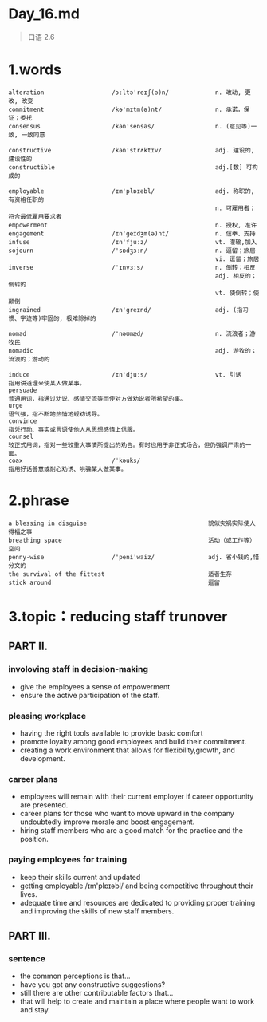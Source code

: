 # Day_16.md
> 口语 2.6
# 1.words
    alteration                   /ɔːltə'reɪʃ(ə)n/             n. 改动, 更改, 改变
    commitment                   /kə'mɪtm(ə)nt/               n. 承诺，保证；委托
    consensus                    /kən'sensəs/                 n. (意见等)一致, 一致同意

    constructive                 /kən'strʌktɪv/               adj. 建设的,建设性的
    constructible                                             adj.[数] 可构成的

    employable                   /ɪm'plɒɪəbl/                 adj. 称职的,有资格任职的
                                                              n. 可雇用者；符合最低雇用要求者
    empowerment                                               n. 授权, 准许
    engagement                   /ɪn'geɪdʒm(ə)nt/             n. 信奉、支持
    infuse                       /ɪn'fjuːz/                   vt. 灌输,加入
    sojourn                      /'sɒdʒɜːn/                   n. 逗留；旅居
                                                              vi. 逗留；旅居
    inverse                      /'ɪnvɜːs/                    n. 倒转；相反
                                                              adj. 相反的；倒转的
                                                              vt. 使倒转；使颠倒
    ingrained                    /ɪn'greɪnd/                  adj. (指习惯、字迹等)牢固的, 极难除掉的

    nomad                        /'nəʊmæd/                    n. 流浪者；游牧民
    nomadic                                                   adj. 游牧的；流浪的；游动的

    induce                       /ɪn'djuːs/                   vt. 引诱
    指用讲道理来使某人做某事。
    persuade
    普通用词，指通过劝说、感情交流等而使对方做劝说者所希望的事。
    urge
    语气强，指不断地热情地规劝诱导。
    convince
    指凭行动、事实或言语使他人从思想感情上信服。
    counsel
    较正式用词，指对一些较重大事情所提出的劝告。有时也用于非正式场合，但仍强调严肃的一面。
    coax                         /ˈkəuks/
    指用好话善意或耐心劝诱、哄骗某人做某事。

# 2.phrase
    a blessing in disguise                                  貌似灾祸实际使人得福之事
    breathing space                                         活动（或工作等）空间
    penny-wise                   /'peni'waiz/               adj. 省小钱的,惜分文的
    the survival of the fittest                             适者生存
    stick around                                            逗留


# 3.topic：reducing staff trunover
## PART II.
### involoving staff in decision-making 
- give the employees a sense of empowerment 
- ensure the active participation of the staff.

### pleasing workplace
- having the right tools available to provide basic comfort
- promote loyalty among good employees and build their commitment.
- creating a work environment that allows for flexibility,growth,
and development.

### career plans
- employees will remain with their current employer if career opportunity 
are presented.
- career plans for those who want to move upward in the company 
undoubtedly 
improve morale
and boost engagement.
- hiring staff members who are a good match for the practice
and the position.

### paying employees for training 
- keep their skills current and updated
- getting employable /ɪm'plɒɪəbl/ and being competitive throughout 
their lives.
- adequate time and resources are dedicated to providing proper
training and
improving the 
skills of new staff members.

## PART III.
### sentence
- the common perceptions is that...
- have you got any constructive suggestions?
- still there are other contributable factors that...
- that will help to create and maintain a place where people want 
to work and stay.









